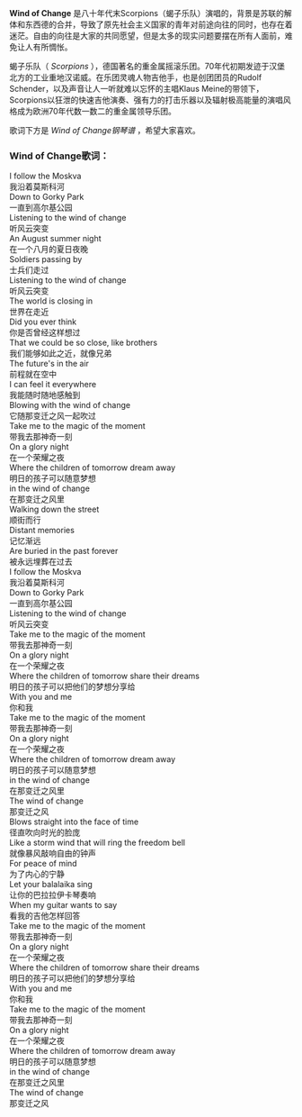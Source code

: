 

**Wind of Change**
是八十年代末Scorpions（蝎子乐队）演唱的，背景是苏联的解体和东西德的合并，导致了原先社会主义国家的青年对前途向往的同时，也存在着迷茫。自由的向往是大家的共同愿望，但是太多的现实问题要摆在所有人面前，难免让人有所惆怅。

  
蝎子乐队（ _Scorpions_
），德国著名的重金属摇滚乐团。70年代初期发迹于汉堡北方的工业重地汉诺威。在乐团灵魂人物吉他手，也是创团团员的Rudolf
Schender，以及声音让人一听就难以忘怀的主唱Klaus
Meine的带领下，Scorpions以狂泄的快速吉他演奏、强有力的打击乐器以及辐射极高能量的演唱风格成为欧洲70年代数一数二的重金属领导乐团。

  
歌词下方是 _Wind of Change钢琴谱_ ，希望大家喜欢。

### Wind of Change歌词：

I follow the Moskva  
我沿着莫斯科河  
Down to Gorky Park  
一直到高尔基公园  
Listening to the wind of change  
听风云突变  
An August summer night  
在一个八月的夏日夜晚  
Soldiers passing by  
士兵们走过  
Listening to the wind of change  
听风云突变  
The world is closing in  
世界在走近  
Did you ever think  
你是否曾经这样想过  
That we could be so close, like brothers  
我们能够如此之近，就像兄弟  
The future's in the air  
前程就在空中  
I can feel it everywhere  
我能随时随地感触到  
Blowing with the wind of change  
它随那变迁之风一起吹过  
Take me to the magic of the moment  
带我去那神奇一刻  
On a glory night  
在一个荣耀之夜  
Where the children of tomorrow dream away  
明日的孩子可以随意梦想  
in the wind of change  
在那变迁之风里  
Walking down the street  
顺街而行  
Distant memories  
记忆渐远  
Are buried in the past forever  
被永远埋葬在过去  
I follow the Moskva  
我沿着莫斯科河  
Down to Gorky Park  
一直到高尔基公园  
Listening to the wind of change  
听风云突变  
Take me to the magic of the moment  
带我去那神奇一刻  
On a glory night  
在一个荣耀之夜  
Where the children of tomorrow share their dreams  
明日的孩子可以把他们的梦想分享给  
With you and me  
你和我  
Take me to the magic of the moment  
带我去那神奇一刻  
On a glory night  
在一个荣耀之夜  
Where the children of tomorrow dream away  
明日的孩子可以随意梦想  
in the wind of change  
在那变迁之风里  
The wind of change  
那变迁之风  
Blows straight into the face of time  
径直吹向时光的脸庞  
Like a storm wind that will ring the freedom bell  
就像暴风敲响自由的钟声  
For peace of mind  
为了内心的宁静  
Let your balalaika sing  
让你的巴拉拉伊卡琴奏响  
When my guitar wants to say  
看我的吉他怎样回答  
Take me to the magic of the moment  
带我去那神奇一刻  
On a glory night  
在一个荣耀之夜  
Where the children of tomorrow share their dreams  
明日的孩子可以把他们的梦想分享给  
With you and me  
你和我  
Take me to the magic of the moment  
带我去那神奇一刻  
On a glory night  
在一个荣耀之夜  
Where the children of tomorrow dream away  
明日的孩子可以随意梦想  
in the wind of change  
在那变迁之风里  
The wind of change  
那变迁之风

